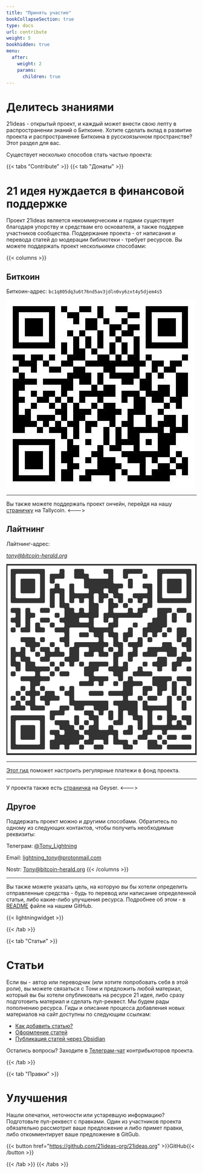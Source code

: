 ```yaml
---
title: "Принять участие"
bookCollapseSection: true
type: docs
url: contribute
weight: 5
bookhidden: true
menu:
  after:
    weight: 2
    params:
      children: true
---
```


# Делитесь знаниями

21ideas - открытый проект, и каждый может внести свою лепту в распространении знаний о Биткоине. Хотите сделать вклад в развитие проекта и распространение Биткоина в русскоязычном пространстве? Этот раздел для вас.

Существует несколько способов стать частью проекта:

{{< tabs "Contribute" >}}
{{< tab "Донаты" >}}
# 21 идея нуждается в финансовой поддержке

Проект 21ideas является некоммерческим и годами существует благодаря упорству и средствам его основателя, а также поддерке участников сообщества. Поддержание проекта - от написания и перевода статей до модерации библиотеки - требует ресурсов. Вы можете поддержать проект несколькими способами:

{{< columns >}} 
## Биткоин
Биткоин-адрес: `bc1q805dq3u6t76nd5av3jdln0vy6zxt4y5djem4s5`

![onchain](/img/0.jpeg)

---

Вы также можете поддержать проект ончейн, перейдя на нашу [страничку](https://tallycoin.app/@21ideas/) на Tallycoin.
<---> 

## Лайтнинг
Лайтнинг-адрес: 

_[tony@bitcoin-herald.org](lightning:tony@bitcoin-herald.org)_
  
![ln-qr](/img/1.png)

---

[Этот гид](/zapplanner) поможет настроить регулярные платежи в фонд проекта.

---

У проекта также есть [страничка](https://geyser.fund/project/21ideas) на Geyser.
<---> 

## Другое
Поддержать проект можно и другими способами. Обратитесь по одному из следующих контактов, чтобы получить необходимые реквизиты: 

Телеграм: [@Tony_Lightning](https://t.me/Tony_Lightning)

Email: [lightning_tony@protonmail.com](mailto:lightning_tony@protonmail.com)

Nostr: [Tony@bitcoin-herald.org](https://snort.social/p/npub10awzknjg5r5lajnr53438ndcyjylgqsrnrtq5grs495v42qc6awsj45ys7)
{{< /columns >}}

---

Вы также можете указать цель, на которую вы бы хотели определить отправленные средства - будь то перевод или написание определенной статьи, либо какие-либо улучшения ресурса. Подробнее об этом - в [README](https://github.com/21ideas-org/21ideas.org#readme) файле на нашем GitHub.

{{< lightningwidget >}}

{{< /tab >}}

{{< tab "Статьи" >}} 
# Статьи

Если вы - автор или переводчик (или хотите попробовать себя в этой роли), вы можете связаться с Тони и предложить любой материал, который вы бы хотели опубликовать на ресурсе 21 идея, либо сразу подготовить материал и сделать пул-реквест. Мы будем рады пополнению ресурса. Гиды и описание процесса добавления новых материалов на сайт доступны по следующим ссылкам:

- [Как добавить статью?](/github)
- [Оформление статей](/syntax)
- [Публикация статей через Obsidian](/obsidian)

Остались вопросы? Заходите в [Телеграм-чат](https://t.me/+9TduwjvHoollODY0) контрибьюторов проекта.

{{< /tab >}}

{{< tab "Правки" >}} 
# Улучшения

Нашли опечатки, неточности или устаревшую информацию? Подготовьте пул-реквест с правками. Один из участников проекта обязательно рассмотрит ваше предложение и либо примет правки, либо откомментирует ваше предложение в GitGub.

{{< button href="https://github.com/21ideas-org/21ideas.org" >}}GitHub{{< /button >}}

{{< /tab >}}
{{< /tabs >}}
